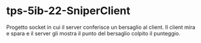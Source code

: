 # tps-5ib-22-SniperClient
Progetto socket in cui il server conferisce un bersaglio al client.
Il client mira e spara e il server gli mostra il punto del bersaglio colpito  il punteggio.